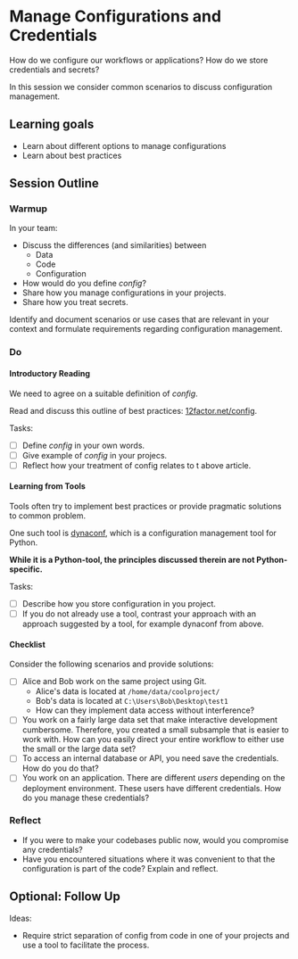 # Manage Configurations and Credentials

How do we configure our workflows or applications?
How do we store credentials and secrets?

In this session we consider common scenarios to discuss
configuration management.

## Learning goals

* Learn about different options to manage configurations
* Learn about best practices

## Session Outline

### Warmup

In your team:
* Discuss the differences (and similarities) between
  * Data
  * Code
  * Configuration
* How would do you define *config*?
* Share how you manage configurations in your projects.
* Share how you treat secrets.

Identify and document scenarios or use cases that are
relevant in your context and formulate requirements regarding
configuration management.


### Do

#### Introductory Reading

We need to agree on a suitable definition of *config*.

Read and discuss this outline of best practices: [12factor.net/config](https://12factor.net/config).

Tasks:
- [ ] Define *config* in your own words.
- [ ] Give example of *config* in your projecs.
- [ ] Reflect how your treatment of config relates to t above article.

#### Learning from Tools

Tools often try to implement best practices or provide pragmatic
solutions to common problem.

One such tool is [dynaconf](https://www.dynaconf.com/), which
is a configuration management tool for Python.

**While it is a Python-tool, the principles discussed therein are not Python-specific.**

Tasks:
- [ ] Describe how you store configuration in you project.
- [ ] If you do not already use a tool, contrast your approach
  with an approach suggested by a tool, for example dynaconf from
  above.

#### Checklist

Consider the following scenarios and provide solutions:
- [ ] Alice and Bob work on the same project using Git.
  * Alice's data is located at `/home/data/coolproject/`
  * Bob's data is located at `C:\Users\Bob\Desktop\test1`
  * How can they implement data access without interference?
- [ ] You work on a fairly large data set that make interactive
  development cumbersome. Therefore, you created a small subsample
  that is easier to work with. How can you easily direct your entire workflow to either use the small or the large data set?
- [ ] To access an internal database or API, you need save the
  credentials. How do you do that?
- [ ] You work on an application. There are different *users*
  depending on the deployment environment. These users have
  different credentials. How do you manage these credentials?

### Reflect

* If you were to make your codebases public now, would you compromise
  any credentials?
* Have you encountered situations where it was convenient to that
  the configuration is part of the code? Explain and reflect.

## Optional: Follow Up

Ideas:
* Require strict separation of config from code in one of your
  projects and use a tool to facilitate the process.
